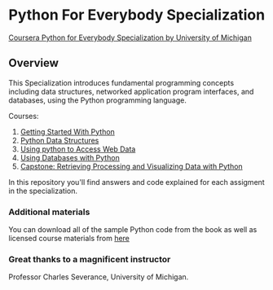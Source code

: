 # Python For Everybody Specialization 
 [Coursera Python for Everybody Specialization by University of Michigan ](https://www.coursera.org/specializations/python "Awesome stuff") 

## Overview
This Specialization introduces fundamental programming concepts including data structures, networked application program interfaces, and databases, using the Python programming language.

Courses:

1. [Getting Started With Python](https://github.com/elizabethygonz/Python-for-everybody/tree/main/Course_1_Getting_Started_with_Pythonn)
2. [Python Data Structures](https://github.com/elizabethygonz/Python-for-everybody/tree/main/Course_2_Python_Data_Structures)
3. [Using python to Access Web Data](https://github.com/elizabethygonz/Python-for-everybody/tree/main/Course_3_Using_Python_to_Access_Web_Data)
4. [Using Databases with Python](https://github.com/elizabethygonz/Python-for-everybody/tree/main/Course_4_Using_Databases_with_Python)
5. [Capstone: Retrieving Processing and Visualizing Data with Python](https://github.com/sersavn/coursera-python-for-everybody-specialization/tree/master/Course_5_Capstone_Retrieving_Processing_and_Visualizing_Data_with_Python)

In this repository you'll find answers and code explained for each assigment in the specialization.


### Additional materials

You can download all of the sample Python code from the book as well as licensed course materials from [here](https://www.py4e.com/materials/) 

### Great thanks to a magnificent instructor

Professor Charles Severance, University of Michigan.
